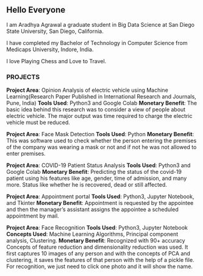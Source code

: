 ## Hello Everyone

I am Aradhya Agrawal a graduate student in Big Data Science at San Diego State University, San Diego, California.  

I have completed my Bachelor of Technology in Computer Science from Medicaps University, Indore, India.

I love Playing Chess and Love to Travel.

###  PROJECTS

**Project Area**: Opinion Analysis of electric vehicle using Machine Learning(Research Paper Published in International Research and Journals, Pune, India) 
**Tools Used**: Python3 and Google Colab 
**Monetary Benefit**: The basic idea behind this research was to consider a view of people about electric vehicle. The major output was time required to charge the electric vehicle must be reduced. 

**Project Area**: Face Mask Detection
**Tools Used**: Python
 **Monetary Benefit**: This was software used to check whether the person entering the premises of the company was wearing a mask or not and if not he was not allowed to enter premises. 

**Project Area**: COVID-19 Patient Status Analysis
**Tools Used**: Python3 and Google Colab 
**Monetary Benefit**: Predicting the status of the covid-19 patient using his features like age, gender, time of admission, and many more. Status like whether he is recovered, dead or still affected.

**Project Area**: Appointment portal
**Tools Used**: Python3, Jupyter Notebook, and Tkinter
**Monetary Benefit**: Appointment is requested by the appointee and then the manager’s assistant assigns the appointee a scheduled appointment by mail.  

**Project Area**: Face Recognition 
**Tools Used**: Python3, Jupyter Notebook 
**Concepts Used**: Machine Learning Algorithms, Principal component analysis, Clustering.
**Monetary Benefit**: Recognized with 90+ accuracy  Concepts of feature reduction and dimensionality reduction was used.  It first captures 10 images of any person and with the concepts of PCA and clustering, it saves the features of that person with the help of a pickle file.  For recognition, we just need to click one photo and it will show the name. 

```SCROLL UP
```


